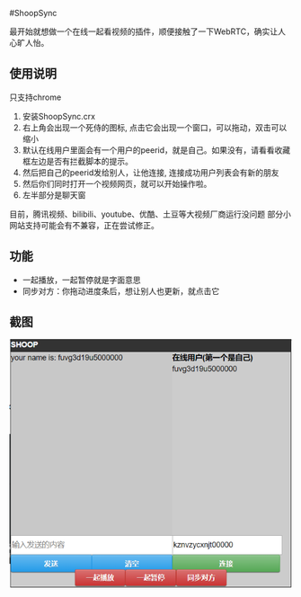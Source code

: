 #ShoopSync

最开始就想做一个在线一起看视频的插件，顺便接触了一下WebRTC，确实让人心旷人怡。

## 使用说明
只支持chrome

1. 安装ShoopSync.crx
2. 右上角会出现一个死侍的图标, 点击它会出现一个窗口，可以拖动，双击可以缩小
3. 默认在线用户里面会有一个用户的peerid，就是自己。如果没有，请看看收藏框左边是否有拦截脚本的提示。
4. 然后把自己的peerid发给别人，让他连接, 连接成功用户列表会有新的朋友
5. 然后你们同时打开一个视频网页，就可以开始操作啦。
6. 左半部分是聊天窗

目前，腾讯视频、bilibili、youtube、优酷、土豆等大视频厂商运行没问题
部分小网站支持可能会有不兼容，正在尝试修正。

## 功能
* 一起播放，一起暂停就是字面意思
* 同步对方：你拖动进度条后，想让别人也更新，就点击它

## 截图
![](./images/ui1.png)